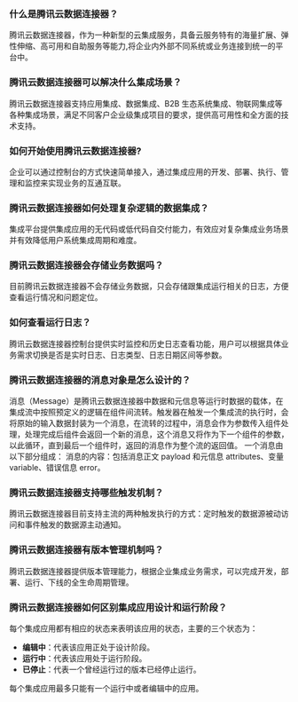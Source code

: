 ### 什么是腾讯云数据连接器？

腾讯云数据连接器，作为一种新型的云集成服务，具备云服务特有的海量扩展、弹性伸缩、高可用和自助服务等能力,将企业内外部不同系统或业务连接到统一的平台中。

### 腾讯云数据连接器可以解决什么集成场景？

腾讯云数据连接器支持应用集成、数据集成、B2B 生态系统集成、物联网集成等各种集成场景，满足不同客户企业级集成项目的要求，提供高可用性和全方面的技术支持。

### 如何开始使用腾讯云数据连接器?

企业可以通过控制台的方式快速简单接入，通过集成应用的开发、部署、执行、管理和监控来实现业务的互通互联。

### 腾讯云数据连接器如何处理复杂逻辑的数据集成？

集成平台提供集成应用的无代码或低代码自交付能力，有效应对复杂集成业务场景并有效降低用户系统集成周期和难度。

###  腾讯云数据连接器会存储业务数据吗？

目前腾讯云数据连接器不会存储业务数据，只会存储跟集成运行相关的日志，方便查看运行情况和问题定位。

### 如何查看运行日志？

腾讯云数据连接器控制台提供实时监控和历史日志查看功能，用户可以根据具体业务需求切换是否是实时日志、日志类型、日志日期区间等参数。

###  腾讯云数据连接器的消息对象是怎么设计的？

消息（Message）是腾讯云数据连接器中数据和元信息等运行时数据的载体，在集成流中按照预定义的逻辑在组件间流转。触发器在触发一个集成流的执行时，会将原始的输入数据封装为一个消息，在流转的过程中，消息会作为参数传入组件处理，处理完成后组件会返回一个新的消息，这个消息又将作为下一个组件的参数，以此循环，直到最后一个组件时，返回的消息作为整个流的返回值。
一个消息由以下部分组成：
消息的内容：包括消息正文 payload 和元信息 attributes、变量 variable、错误信息 error。

### 腾讯云数据连接器支持哪些触发机制？

腾讯云数据连接器目前支持主流的两种触发执行的方式：定时触发的数据源被动访问和事件触发的数据源主动通知。

### 腾讯云数据连接器有版本管理机制吗？

腾讯云数据连接器提供版本管理能力，根据企业集成业务需求，可以完成开发，部署、运行、下线的全生命周期管理。

### 腾讯云数据连接器如何区别集成应用设计和运行阶段？

每个集成应用都有相应的状态来表明该应用的状态，主要的三个状态为：
- **编辑中**：代表该应用正处于设计阶段。
- **运行中**：代表该应用处于运行阶段。
- **已停止**：代表一个曾经运行过的版本已经停止运行。

每个集成应用最多只能有一个运行中或者编辑中的应用。


